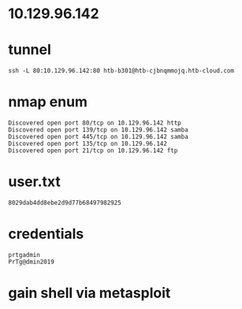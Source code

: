 # 10.129.96.142


# tunnel
```
ssh -L 80:10.129.96.142:80 htb-b301@htb-cjbnqmmojq.htb-cloud.com
```

# nmap enum
```
Discovered open port 80/tcp on 10.129.96.142 http
Discovered open port 139/tcp on 10.129.96.142 samba
Discovered open port 445/tcp on 10.129.96.142 samba
Discovered open port 135/tcp on 10.129.96.142
Discovered open port 21/tcp on 10.129.96.142 ftp
```

# user.txt
```
8029dab4dd8ebe2d9d77b68497982925
```


# credentials
```
prtgadmin
PrTg@dmin2019
```

# gain shell via metasploit

